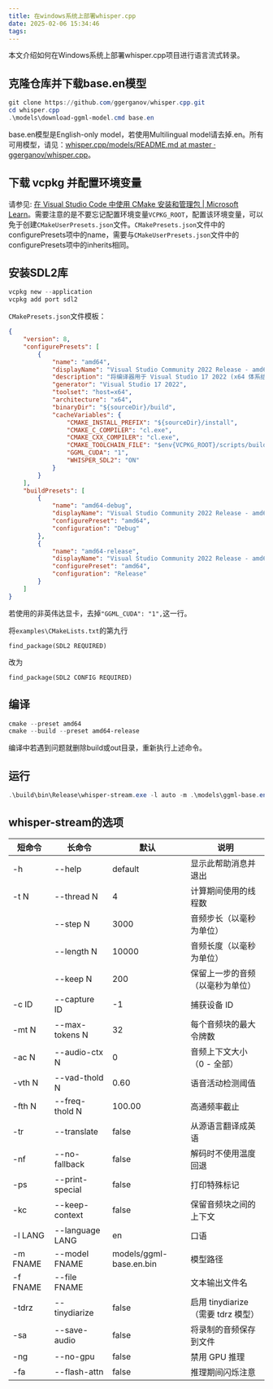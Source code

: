 ```yaml
---
title: 在windows系统上部署whisper.cpp
date: 2025-02-06 15:34:46
tags:
---
```

本文介绍如何在Windows系统上部署whisper.cpp项目进行语言流式转录。

## 克隆仓库并下载base.en模型

```powershell
git clone https://github.com/ggerganov/whisper.cpp.git
cd whisper.cpp
.\models\download-ggml-model.cmd base.en
```

base.en模型是English-only model，若使用Multilingual model请去掉.en。所有可用模型，请见：[whisper.cpp/models/README.md at master · ggerganov/whisper.cpp](https://github.com/ggerganov/whisper.cpp/blob/master/models/README.md)。

## 下载 vcpkg 并配置环境变量

请参见: [在 Visual Studio Code 中使用 CMake 安装和管理包 | Microsoft Learn](https://learn.microsoft.com/zh-cn/vcpkg/get_started/get-started-vscode?pivots=shell-powershell)。需要注意的是不要忘记配置环境变量`VCPKG_ROOT`，配置该环境变量，可以免于创建`CMakeUserPresets.json`文件。`CMakePresets.json`文件中的configurePresets项中的name，需要与`CMakeUserPresets.json`文件中的configurePresets项中的inherits相同。

## 安装SDL2库

```powershell
vcpkg new --application
vcpkg add port sdl2
```

`CMakePresets.json`文件模板：

```json
{
	"version": 8,
	"configurePresets": [
		{
			"name": "amd64",
			"displayName": "Visual Studio Community 2022 Release - amd64",
			"description": "将编译器用于 Visual Studio 17 2022 (x64 体系结构)",
			"generator": "Visual Studio 17 2022",
			"toolset": "host=x64",
			"architecture": "x64",
			"binaryDir": "${sourceDir}/build",
			"cacheVariables": {
				"CMAKE_INSTALL_PREFIX": "${sourceDir}/install",
				"CMAKE_C_COMPILER": "cl.exe",
				"CMAKE_CXX_COMPILER": "cl.exe",
				"CMAKE_TOOLCHAIN_FILE": "$env{VCPKG_ROOT}/scripts/buildsystems/vcpkg.cmake",
				"GGML_CUDA": "1",
				"WHISPER_SDL2": "ON"
			}
		}
	],
	"buildPresets": [
        {
            "name": "amd64-debug",
            "displayName": "Visual Studio Community 2022 Release - amd64 - Debug",
            "configurePreset": "amd64",
            "configuration": "Debug"
        },
        {
            "name": "amd64-release",
            "displayName": "Visual Studio Community 2022 Release - amd64 - Release",
            "configurePreset": "amd64",
            "configuration": "Release"
        }
    ]
}
```

若使用的非英伟达显卡，去掉`"GGML_CUDA": "1",`这一行。

将`examples\CMakeLists.txt`的第九行

```CMakeLists
find_package(SDL2 REQUIRED)
```

改为

```CMakeLists
find_package(SDL2 CONFIG REQUIRED)
```

## 编译

```powershell
cmake --preset amd64
cmake --build --preset amd64-release
```

编译中若遇到问题就删除build或out目录，重新执行上述命令。

## 运行

```powershell
.\build\bin\Release\whisper-stream.exe -l auto -m .\models\ggml-base.en.bin -t 8 --step 500 --length 5000
```

## whisper-stream的选项

| 短命令      | 长命令             | 默认                      | 说明                         |
| -------- | --------------- | ----------------------- | -------------------------- |
| -h       | --help          | default                 | 显示此帮助消息并退出                 |
| -t N     | --thread N      | 4                       | 计算期间使用的线程数                 |
|          | --step N        | 3000                    | 音频步长（以毫秒为单位）               |
|          | --length N      | 10000                   | 音频长度（以毫秒为单位）               |
|          | --keep N        | 200                     | 保留上一步的音频（以毫秒为单位）           |
| -c ID    | --capture ID    | -1                      | 捕获设备 ID                    |
| -mt N    | --max-tokens N  | 32                      | 每个音频块的最大令牌数                |
| -ac N    | --audio-ctx N   | 0                       | 音频上下文大小（0 - 全部）            |
| -vth N   | --vad-thold N   | 0.60                    | 语音活动检测阈值                   |
| -fth N   | --freq-thold N  | 100.00                  | 高通频率截止                     |
| -tr      | --translate     | false                   | 从源语言翻译成英语                  |
| -nf      | --no-fallback   | false                   | 解码时不使用温度回退                 |
| -ps      | --print-special | false                   | 打印特殊标记                     |
| -kc      | --keep-context  | false                   | 保留音频块之间的上下文                |
| -l LANG  | --language LANG | en                      | 口语                         |
| -m FNAME | --model FNAME   | models/ggml-base.en.bin | 模型路径                       |
| -f FNAME | --file FNAME    |                         | 文本输出文件名                    |
| -tdrz    | --tinydiarize   | false                   | 启用 tinydiarize（需要 tdrz 模型） |
| -sa      | --save-audio    | false                   | 将录制的音频保存到文件                |
| -ng      | --no-gpu        | false                   | 禁用 GPU 推理                  |
| -fa      | --flash-attn    | false                   | 推理期间闪烁注意                   |

